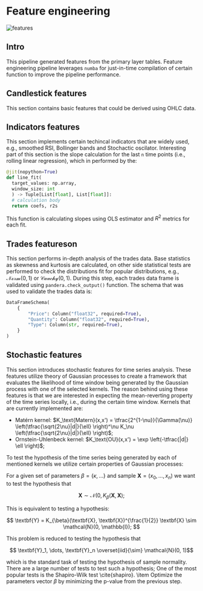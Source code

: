 # Feature engineering
![features](https://github.com/AlexanderShulzhenko/volatility-prediction/assets/80621503/cdc784b6-2404-4176-ba0e-9e12e0db32f4)

## Intro
This pipeline generated features from the primary layer tables. Feature engineering pipeline leverages `numba` for just-in-time compilation of certain function to improve the pipeline performance.

## Candlestick features
This section contains basic features that could be derived using OHLC data. 

## Indicators features
This section implements certain techincal indicators that are widely used, e.g., smoothed RSI, Bollinger bands and Stochactic oscilator. Interesting part of this section is the slope calculation for the last `n` time points (i.e., rolling linear regression), which in performed by the:
```python
@jit(nopython=True) 
def line_fit(
  target_values: np.array,
  window_size: int
  ) -> Tuple[List[float], List[float]]:
  # calculation body
  return coefs, r2s
```
This function is calculating slopes using OLS estimator and $R^2$ metrics for each fit.

## Trades featureson
This section performs in-depth analysis of the trades data. Base statistics as skewness and kurtosis are calculated, on other side statistical tests are performed to check the distributions fit for popular distributions, e.g., $\mathcal{Norm(0, 1)}$ or $\mathcal{Cauchy(0, 1)}$. During this step, each trades data frame is validated using `pandera.check_output()` function. The schema that was used to validate the trades data is:
```python
DataFrameSchema(
    {
        "Price": Column("float32", required=True),
        "Quantity": Column("float32", required=True),
        "Type": Column(str, required=True),
    }
)
```

## Stochastic features
This section introduces stochastic features for time series analysis. These features utilize theory of Gaussian processes to create a framework that evaluates the likelihood of time window being generated by the Gaussian process with one of the selected kernels. The reason behind using these features is that we are interested in expecting the mean-reverting property of the time series locally, i.e., during the certain time window. Kernels that are currently implemented are:
- Matérn kernel: $K_\text{Matern}(x,x') = \tfrac{2^{1-\nu}}{\Gamma(\nu)} \left(\tfrac{\sqrt{2\nu}|d|}{\ell} \right)^\nu K_\nu \left(\tfrac{\sqrt{2\nu}|d|}{\ell} \right)$;
- Ornstein-Uhlenbeck kernel: $K_\text{OU}(x,x') = \exp \left(-\tfrac{|d|} \ell \right)$;

To test the hypothesis of the time series being generated by each of mentioned kernels we utilize certain properties of Gaussian processes:

For a given set of parameters $\beta = \{\kappa, \dots\}$ and sample $\textbf{X} = (x_0, \dots, x_n)$ we want to test the hypothesis that 

$$\textbf {X} \sim \mathcal{N}(0, K_{\beta}(\textbf{X}, \textbf{X});$$

This is equivalent to testing a hypothesis:

$$ \textbf{Y} = K_{\beta}(\textbf{X}, \textbf{X})^{\frac{1}{2}} \textbf{X} \sim \mathcal{N}(0, \mathbb{I}); $$

This problem is reduced to testing the hypothesis that

$$ \textbf{Y}_1, \dots, \textbf{Y}_n \overset{iid}{\sim} \mathcal{N}(0, 1)$$

which is the standard task of testing the hypothesis of sample normality. There are a large number of tests to test such a hypothesis; One of the most popular tests is the Shapiro-Wilk test \cite{shapiro}.
\item Optimize the parameters vector $\beta$ by minimizing the p-value from the previous step.
